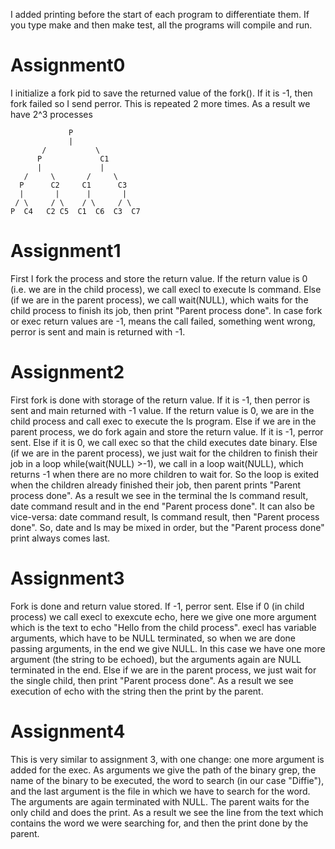 I added printing before the start of each program to differentiate them. If you type make and then make test, all the programs will compile and run.

# Assignment0

I initialize a fork pid to save the returned value of the fork(). If it is -1, then fork failed so I send perror. This is repeated 2 more times. As a result we have 2^3 processes

		         P
		         |
	       /           \
	      P             C1
	      |             |
	   /     \       /     \
	  P      C2     C1      C3
	  |       |      |       |
	 / \     / \    / \     / \
	P  C4   C2 C5  C1  C6  C3  C7


# Assignment1

First I fork the process and store the return value. If the return value is 0 (i.e. we are in the child process), we call execl to execute ls command. Else (if we are in the parent process), we call wait(NULL), which waits for the child process to finish its job, then print "Parent process done".
In case fork or exec return values are -1, means the call failed, something went wrong, perror is sent and main is returned with -1.


# Assignment2

First fork is done with storage of the return value. If it is -1, then perror is sent and main returned with -1 value.
If the return value is 0, we are in the child process and call exec to execute the ls program. Else if we are in the parent process, we do fork again and store the return value. 
If it is -1, perror sent.
Else if it is 0, we call exec so that the child executes date binary.
Else (if we are in the parent process), we just wait for the children to finish their job in a loop while(wait(NULL) >-1), we call in a loop wait(NULL), which returns -1 when there are no more children to wait for. So the loop is exited when the children already finished their job, then parent prints "Parent process done".
As a result we see in the terminal the ls command result, date command result and in the end "Parent process done". It can also be vice-versa: date command result, ls command result, then "Parent process done". So, date and ls may be mixed in order, but the "Parent process done" print always comes last.


# Assignment3

Fork is done and return value stored.
If -1, perror sent.
Else if 0 (in child process) we call execl to exexcute echo, here we give one more argument which is the text to echo "Hello from the child process". execl has variable arguments, which have to be NULL terminated, so when we are done passing arguments, in the end we give NULL. In this case we have one more argument (the string to be echoed), but the arguments again are NULL terminated in the end.
Else if we are in the parent process, we just wait for the single child, then print "Parent process done".
As a result we see execution of echo with the string then the print by the parent.


# Assignment4

This is very similar to assignment 3, with one change: one more argument is added for the exec. As arguments we give the path of the binary grep, the name of the binary to be executed, the word to search (in our case "Diffie"), and the last argument is the file in which we have to search for the word. The arguments are again terminated with NULL.
The parent waits for the only child and does the print.
As a result we see the line from the text which contains the word we were searching for, and then the print done by the parent.
